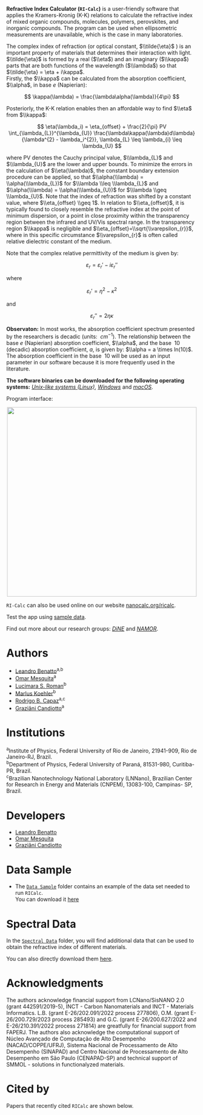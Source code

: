 

**Refractive Index Calculator (`RI-Calc`)** is a user-friendly software that applies the Kramers-Kronig (K-K) relations to calculate the refractive index of mixed organic compounds, molecules, polymers, perovskites, and inorganic compounds. The program can be used when ellipsometric measurements are unavailable, which is the case
in many laboratories. 

The complex index of refraction (or optical constant, $\\tilde{\eta}$ )  is an important property of materials that determines their interaction with light. $\\tilde{\eta}$ is formed by a real ($\\eta$) and an imaginary ($\\kappa$) parts that are both functions of the wavelength ($\\lambda$) so that
$\\tilde{\eta} = \eta + i\kappa$.<br>
Firstly, the $\\kappa$ can be calculated from the absorption coefficient, $\\alpha$, in base $e$ (Napierian):

$$ \kappa(\lambda) = \frac{\lambda\alpha(\lambda)}{4\pi} $$

Posteriorly, the K-K relation enables then an affordable way to find $\\eta$ from $\\kappa$:

$$ \eta(\lambda_i) = \eta_{offset} + \frac{2}{\pi} PV \int_{\lambda_{L}}^{\lambda_{U}} \frac{\lambda\kappa(\lambda)d\lambda}{\lambda^{2} - \lambda_i^{2}}, \lambda_{L} \leq \lambda_{i} \leq \lambda_{U} $$

where PV denotes the Cauchy principal value, $\\lambda_{L}$ and $\\lambda_{U}$ are the lower and upper bounds. To minimize the errors in the calculation of $\\eta(\lambda)$, the constant boundary extension procedure can be applied, so that $\\alpha(\\lambda) = \\alpha(\\lambda_{L})$ for $\\lambda \\leq \\lambda_{L}$ and $\\alpha(\\lambda) = \\alpha(\\lambda_{U})$ for $\\lambda \\geq \\lambda_{U}$. Note that the index of refraction was shifted by a constant value, where $\\eta_{offset} \\geq 1$.  In relation to $\\eta_{offset}$,  it is typically found to closely resemble the refractive index at the point of minimum dispersion, or a point in close proximity within the transparency region between the infrared and UV/Vis spectral range. In the transparency region $\\kappa$ is negligible and $\\eta_{offset}=\\sqrt{\\varepsilon_{r}}$, where in this specific circumstance $\\varepsilon_{r}$ is often called relative dielectric constant of the medium.

Note that the complex relative permittivity of the medium is given by: 

$$ \varepsilon_{r} = \varepsilon_{r}' - i\varepsilon_{r}'' $$

where

$$ \varepsilon_{r}' = \eta^{2} - \kappa^{2} $$

and

$$ \varepsilon_{r}'' = 2\eta\kappa $$

**Observaton:** In most works, the absorption coefficient spectrum presented by the researchers is decadic (units: $\ cm^{-1}$). The relationship between the base $e$ (Napierian) absorption coefficient, $\\alpha$, and the base $\ 10$ (decadic) absorption coefficient, $a$, is given by: 
$\\alpha = a \times ln(10)$. The absorption coefficient in the base $\ 10$ will be used as an input parameter in our software because it is more frequently used in the literature.

**The software binaries can be downloaded for the following operating systems:** [*Unix-like systems (Linux)*](https://github.com/NanoCalc/RICalc/releases/download/3.0-beta/RICalc_3_0_Unix.zip), [*Windows*](https://github.com/NanoCalc/RICalc/releases/download/3.0-beta/RICalc_3_0_Windows.zip) and [*macOS*](https://github.com/NanoCalc/RICalc/releases/download/3.0-beta/RICalc_3_0_MacOS.zip).<br> 

Program interface:
<p align="center">  
  <img width="500em" src="https://github.com/NanoCalc/RICalc/assets/34662089/3c988d90-1980-49d0-8f20-cf689a9a7e15" />
</p>

`RI-Calc` can also be used online on our website [nanocalc.org/ricalc](https://nanocalc.org/ricalc).

Test the app using [sample data](https://github.com/NanoCalc/RICalc/releases/download/3.0-beta/data_sample.zip).

Find out more about our research groups: [*DiNE*](https://dineufpr.wixsite.com/dineufpr) and [*NAMOR*](http://sites.if.ufrj.br/namor/).

# Authors
* [Leandro Benatto](https://orcid.org/0000-0001-9976-3574)<sup>a,b</sup>
* [Omar Mesquita](https://orcid.org/0000-0002-6656-5683)<sup>a</sup>
* [Lucimara S. Roman](https://orcid.org/0000-0001-6567-5920)<sup>b</sup>
* [Marlus Koehler](https://orcid.org/0000-0001-9935-5060)<sup>b</sup>
* [Rodrigo B. Capaz](https://orcid.org/0000-0001-5770-5026)<sup>a,c</sup>
* [Graziâni Candiotto](https://orcid.org/0000-0001-6755-660X)<sup>a</sup>

# Institutions
<sup>a</sup>Institute of  Physics, Federal University of Rio de Janeiro, 21941-909, Rio de Janeiro-RJ, Brazil.<br>
<sup>b</sup>Department of Physics, Federal University of Paraná, 81531-980, Curitiba-PR, Brazil.<br>
<sup>c</sup>Brazilian Nanotechnology National Laboratory (LNNano), Brazilian Center for Research in Energy and Materials (CNPEM), 13083-100, Campinas- SP, Brazil.<br/>

# Developers
* [Leandro Benatto](https://github.com/LeandroBenatto)
* [Omar Mesquita](https://github.com/OmarMesqq)
* [Graziâni Candiotto](https://github.com/gcandiotto)

# Data Sample
* The [`Data Sample`](https://github.com/NanoCalc/RICalc/tree/main/Data%20Sample) folder contains an example of the data set needed to run `RICalc`.<br> 
You can download it [here](https://github.com/NanoCalc/RICalc/releases/download/3.0-beta/data_sample.zip)

# Spectral Data
In the [`Spectral Data`](https://github.com/NanoCalc/RICalc/tree/main/Spectral%20Data) folder, you will find additional data that can be used to obtain the refractive index of different materials.

You can also directly download them [here](https://github.com/NanoCalc/RICalc/releases/download/3.0-beta/spectral-data.zip).


# Acknowledgments
The authors acknowledge financial support from LCNano/SisNANO 2.0 (grant 442591/2019-5), INCT - Carbon Nanomaterials and INCT - Materials Informatics. L.B. (grant E-26/202.091/2022 process 277806), O.M. (grant E-26/200.729/2023 process 285493) and G.C. (grant E-26/200.627/2022 and E-26/210.391/2022 process 271814) are greatfully for financial support from FAPERJ. The authors also acknowledge the computational support of Núcleo Avançado de Computação de Alto Desempenho (NACAD/COPPE/UFRJ), Sistema Nacional de Processamento de Alto Desempenho (SINAPAD) and Centro Nacional de Processamento de Alto Desempenho em São Paulo (CENAPAD-SP) and technical support of SMMOL - solutions in functionalyzed materials.

# Cited by

Papers that recently cited `RICalc` are shown below.
<!-- [![DOI:<your number>](http://img.shields.io/badge/DOI-<your number>-<colour hexcode>.svg)](<doi link>) -->
<!-- exemplo [![DOI:10.1101/2021.01.08.425840](http://img.shields.io/badge/DOI-10.1101/2021.01.08.425840-B31B1B.svg)](https://doi.org/10.1101/2021.01.08.425840) -->
